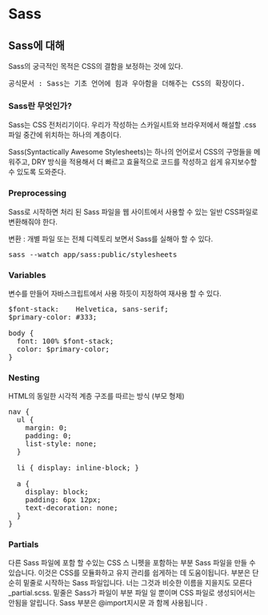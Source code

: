 # Sass

## Sass에 대해

Sass의 궁극적인 목적은 CSS의 결함을 보정하는 것에 있다.

<pre>
공식문서 : Sass는 기초 언어에 힘과 우아함을 더해주는 CSS의 확장이다.
</pre>

### Sass란 무엇인가?
Sass는 CSS 전처리기이다.
우리가 작성하는 스카일시트와 브라우저에서 해설할 .css 파일 중간에 위치하는 하나의 계층이다.

Sass(Syntactically Awesome Stylesheets)는 하나의 언어로서 CSS의 구멍들을 메워주고, DRY 방식을 적용해서 더 빠르고 효율적으로 코드를 작성하고 쉽게 유지보수할 수 있도록 도와준다.

### Preprocessing

Sass로 시작하면 처리 된 Sass 파일을 웹 사이트에서 사용할 수 있는 일반 CSS파일로 변환해줘야 한다.

변환 : 개별 파일 또는 전체 디렉토리 보면서 Sass를 실해아 할 수 있다.

<pre>
sass --watch app/sass:public/stylesheets
</pre>

### Variables

변수를 만들어 자바스크립트에서 사용 하듯이 지정하여 재사용 할 수 있다.

<pre>
$font-stack:    Helvetica, sans-serif;
$primary-color: #333;

body {
  font: 100% $font-stack;
  color: $primary-color;
}
</pre>

### Nesting

HTML의 동일한 시각적 계층 구조를 따르는 방식 (부모 형제)

<pre>
nav {
  ul {
    margin: 0;
    padding: 0;
    list-style: none;
  }

  li { display: inline-block; }

  a {
    display: block;
    padding: 6px 12px;
    text-decoration: none;
  }
}
</pre>

### Partials
다른 Sass 파일에 포함 할 수있는 CSS 스 니펫을 포함하는 부분 Sass 파일을 만들 수 있습니다. 이것은 CSS를 모듈화하고 유지 관리를 쉽게하는 데 도움이됩니다. 부분은 단순히 밑줄로 시작하는 Sass 파일입니다. 너는 그것과 비슷한 이름을 지을지도 모른다 _partial.scss. 밑줄은 Sass가 파일이 부분 파일 일 뿐이며 CSS 파일로 생성되어서는 안됨을 알립니다. Sass 부분은 @import지시문 과 함께 사용됩니다 .
